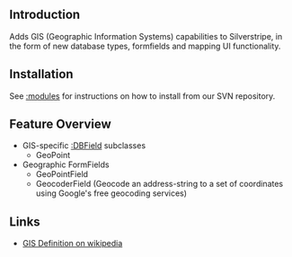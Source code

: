 ## Introduction

Adds GIS (Geographic Information Systems) capabilities to Silverstripe, in the form of new database types, formfields
and mapping UI functionality.

##  Installation 

See [:modules](/modules) for instructions on how to install from our SVN repository.

## Feature Overview

 * GIS-specific [:DBField](/DBField) subclasses
   * GeoPoint
 * Geographic FormFields
   * GeoPointField
   * GeocoderField (Geocode an address-string to a set of coordinates using Google's free geocoding services)

##  Links 

 * [GIS Definition on wikipedia](http://en.wikipedia.org/wiki/Geographic_information_system)
